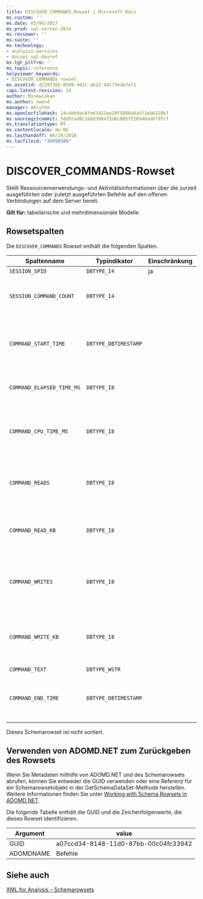 ```yaml
---
title: DISCOVER_COMMANDS-Rowset | Microsoft Docs
ms.custom: ''
ms.date: 03/06/2017
ms.prod: sql-server-2014
ms.reviewer: ''
ms.suite: ''
ms.technology:
- analysis-services
- docset-sql-devref
ms.tgt_pltfrm: ''
ms.topic: reference
helpviewer_keywords:
- DISCOVER_COMMANDS rowset
ms.assetid: d228f265-05d9-4d2c-a622-44c73eab7a71
caps.latest.revision: 14
author: Minewiskan
ms.author: owend
manager: mblythe
ms.openlocfilehash: 14c4eb9ac8fe63422ee29f5880a8a5f1eb6329bf
ms.sourcegitcommit: 5dd5cad0c1bbd308471d6c885f516948ad67dfcf
ms.translationtype: MT
ms.contentlocale: de-DE
ms.lasthandoff: 06/19/2018
ms.locfileid: "36058589"
---
```

# <a name="discovercommands-rowset"></a>DISCOVER_COMMANDS-Rowset
  Stellt Ressourcenverwendungs- und Aktivitätsinformationen über die zurzeit ausgeführten oder zuletzt ausgeführten Befehle auf den offenen Verbindungen auf dem Server bereit.  
  
 **Gilt für:** tabellarische und mehrdimensionale Modelle  
  
## <a name="rowset-columns"></a>Rowsetspalten  
 Die `DISCOVER_COMMANDS` Rowset enthält die folgenden Spalten.  
  
|Spaltenname|Typindikator|Einschränkung|Description|  
|-----------------|--------------------|-----------------|-----------------|  
|`SESSION_SPID`|`DBTYPE_I4`|ja|Die Sitzungs-ID.|  
|`SESSION_COMMAND_COUNT`|`DBTYPE_I4`||Die Anzahl der seit dem Start der Sitzung ausgeführten Befehle.|  
|`COMMAND_START_TIME`|`DBTYPE_DBTIMESTAMP`||Das Datum und die Uhrzeit, zu denen der letzte Befehl gestartet wurde, ausgedrückt als UTC-Zeit auf dem Server.|  
|`COMMAND_ELAPSED_TIME_MS`|`DBTYPE_I8`||Die seit dem Start des Befehls verstrichene Zeit in Millisekunden.|  
|`COMMAND_CPU_TIME_MS`|`DBTYPE_I8`||Die CPU-Zeit in Millisekunden, die seit dem Start der Befehlsausführung von dem Befehl beansprucht wurde.|  
|`COMMAND_READS`|`DBTYPE_I8`||Die akkumulierte Anzahl der seit dem Start des Befehls erfolgten Lesevorgänge auf dem Datenträger.|  
|`COMMAND_READ_KB`|`DBTYPE_I8`||Der akkumulierte Wert der seit dem Start des Befehls vom Datenträger gelesenen Daten in KB.|  
|`COMMAND_WRITES`|`DBTYPE_I8`||Die akkumulierte Anzahl der seit dem Start des Befehls erfolgten Schreibvorgänge auf dem Datenträger.|  
|`COMMAND_WRITE_KB`|`DBTYPE_I8`||Der akkumulierte Wert der seit dem Start des Befehls auf den Datenträger geschriebenen Daten in KB.|  
|`COMMAND_TEXT`|`DBTYPE_WSTR`||Der Befehlstext.|  
|`COMMAND_END_TIME`|`DBTYPE_DBTIMESTAMP`||UTC-Datum und -Zeit des Servers, zu denen der Befehl seine Ausführung beendet.|  
  
 Dieses Schemarowset ist nicht sortiert.  
  
## <a name="using-adomdnet-to-return-the-rowset"></a>Verwenden von ADOMD.NET zum Zurückgeben des Rowsets  
 Wenn Sie Metadaten mithilfe von ADOMD.NET und des Schemarowsets abrufen, können Sie entweder die GUID verwenden oder eine Referenz für ein Schemarowsetobjekt in der GetSchemaDataSet-Methode herstellen. Weitere Informationen finden Sie unter [Working with Schema Rowsets in ADOMD.NET](../../../relational-databases/native-client-ole-db-rowsets/rowsets.md).  
  
 Die folgende Tabelle enthält die GUID und die Zeichenfolgenwerte, die dieses Rowset identifizieren.  
  
|Argument|value|  
|--------------|-----------|  
|GUID|a07ccd34-8148-11d0-87bb-00c04fc33942|  
|ADOMDNAME|Befehle|  
  
## <a name="see-also"></a>Siehe auch  
 [XML for Analysis – Schemarowsets](xml-for-analysis-schema-rowsets.md)  
  
  